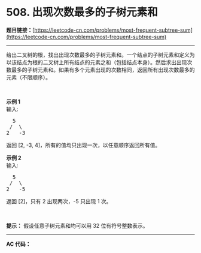 # 508. 出现次数最多的子树元素和

**题目链接：**[https://leetcode-cn.com/problems/most-frequent-subtree-sum](https://leetcode-cn.com/problems/most-frequent-subtree-sum)

---

<div class="content__1Y2H">
 <div class="notranslate">
  <p>给出二叉树的根，找出出现次数最多的子树元素和。一个结点的子树元素和定义为以该结点为根的二叉树上所有结点的元素之和（包括结点本身）。然后求出出现次数最多的子树元素和。如果有多个元素出现的次数相同，返回所有出现次数最多的元素（不限顺序）。</p> 
  <p>&nbsp;</p> 
  <p><strong>示例 1</strong><br> 输入:</p> 
  <pre class="language-text">  5
 /  \
2   -3
</pre> 
  <p>返回&nbsp;[2, -3, 4]，所有的值均只出现一次，以任意顺序返回所有值。</p> 
  <p><strong>示例&nbsp;2</strong><br> 输入:</p> 
  <pre class="language-text">  5
 /  \
2   -5
</pre> 
  <p>返回&nbsp;[2]，只有 2 出现两次，-5 只出现 1 次。</p> 
  <p>&nbsp;</p> 
  <p><strong>提示：</strong>&nbsp;假设任意子树元素和均可以用 32 位有符号整数表示。</p> 
 </div>
</div>

---

**AC 代码：**

```java

```